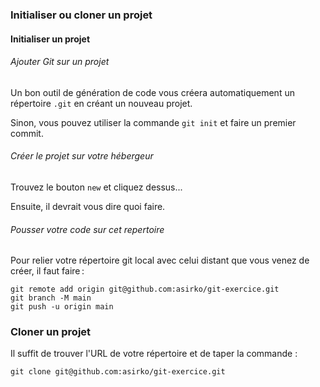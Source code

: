 ### Initialiser ou cloner un projet

#### Initialiser un projet

###### Ajouter Git sur un projet

Un bon outil de génération de code vous créera automatiquement un répertoire `.git` en créant un nouveau projet.

Sinon, vous pouvez utiliser la commande `git init` et faire un premier commit.

###### Créer le projet sur votre hébergeur

Trouvez le bouton `new` et cliquez dessus...

Ensuite, il devrait vous dire quoi faire.

###### Pousser votre code sur cet repertoire

Pour relier votre répertoire git local avec celui distant que vous venez de créer, il faut faire :

```
git remote add origin git@github.com:asirko/git-exercice.git
git branch -M main
git push -u origin main
```

### Cloner un projet

Il suffit de trouver l'URL de votre répertoire et de taper la commande :

```
git clone git@github.com:asirko/git-exercice.git
```
